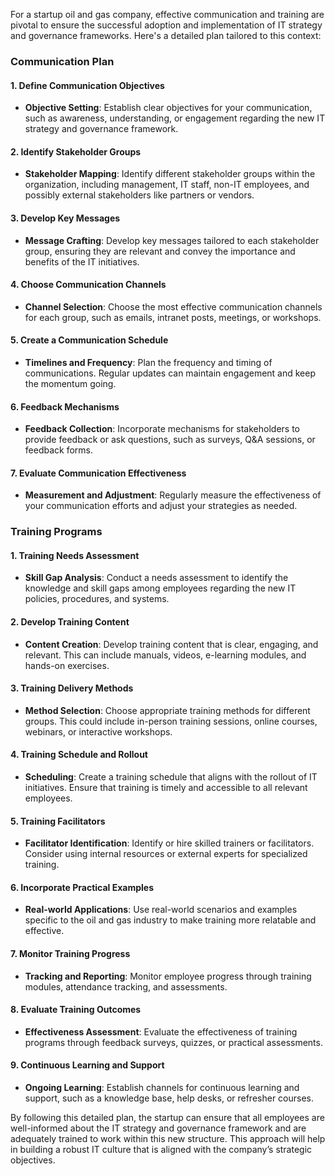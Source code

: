 For a startup oil and gas company, effective communication and training are pivotal to ensure the successful adoption and implementation of IT strategy and governance frameworks. Here's a detailed plan tailored to this context:

### Communication Plan

#### 1. Define Communication Objectives
   - **Objective Setting**: Establish clear objectives for your communication, such as awareness, understanding, or engagement regarding the new IT strategy and governance framework.

#### 2. Identify Stakeholder Groups
   - **Stakeholder Mapping**: Identify different stakeholder groups within the organization, including management, IT staff, non-IT employees, and possibly external stakeholders like partners or vendors.

#### 3. Develop Key Messages
   - **Message Crafting**: Develop key messages tailored to each stakeholder group, ensuring they are relevant and convey the importance and benefits of the IT initiatives.

#### 4. Choose Communication Channels
   - **Channel Selection**: Choose the most effective communication channels for each group, such as emails, intranet posts, meetings, or workshops.

#### 5. Create a Communication Schedule
   - **Timelines and Frequency**: Plan the frequency and timing of communications. Regular updates can maintain engagement and keep the momentum going.

#### 6. Feedback Mechanisms
   - **Feedback Collection**: Incorporate mechanisms for stakeholders to provide feedback or ask questions, such as surveys, Q&A sessions, or feedback forms.

#### 7. Evaluate Communication Effectiveness
   - **Measurement and Adjustment**: Regularly measure the effectiveness of your communication efforts and adjust your strategies as needed.

### Training Programs

#### 1. Training Needs Assessment
   - **Skill Gap Analysis**: Conduct a needs assessment to identify the knowledge and skill gaps among employees regarding the new IT policies, procedures, and systems.

#### 2. Develop Training Content
   - **Content Creation**: Develop training content that is clear, engaging, and relevant. This can include manuals, videos, e-learning modules, and hands-on exercises.

#### 3. Training Delivery Methods
   - **Method Selection**: Choose appropriate training methods for different groups. This could include in-person training sessions, online courses, webinars, or interactive workshops.

#### 4. Training Schedule and Rollout
   - **Scheduling**: Create a training schedule that aligns with the rollout of IT initiatives. Ensure that training is timely and accessible to all relevant employees.

#### 5. Training Facilitators
   - **Facilitator Identification**: Identify or hire skilled trainers or facilitators. Consider using internal resources or external experts for specialized training.

#### 6. Incorporate Practical Examples
   - **Real-world Applications**: Use real-world scenarios and examples specific to the oil and gas industry to make training more relatable and effective.

#### 7. Monitor Training Progress
   - **Tracking and Reporting**: Monitor employee progress through training modules, attendance tracking, and assessments.

#### 8. Evaluate Training Outcomes
   - **Effectiveness Assessment**: Evaluate the effectiveness of training programs through feedback surveys, quizzes, or practical assessments.

#### 9. Continuous Learning and Support
   - **Ongoing Learning**: Establish channels for continuous learning and support, such as a knowledge base, help desks, or refresher courses.

By following this detailed plan, the startup can ensure that all employees are well-informed about the IT strategy and governance framework and are adequately trained to work within this new structure. This approach will help in building a robust IT culture that is aligned with the company’s strategic objectives.